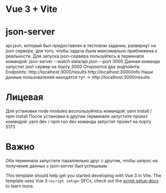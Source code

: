 # Vue 3 + Vite

# json-server
api.json, который был предоставлен в тестовом задании, развернут на json сервере, для того, чтобы задача была максимально приближена к реальности.
Для запуска json-сервера пользуйтесь в терминале командой: json-server --watch data/api.json --port 3000
Данная команда запустит json сервер на порту 3000
Откроются два эндпойнта: 
Endpoints:
http://localhost:3000/results
http://localhost:3000/info
Наши данные пользователей находятся тут -> http://localhost:3000/results

# Лицевая
Для установки node modules воспользуйтесь командой: yarn install / npm install
После установки в другом терминале запустите проект командой: yarn dev / npm run dev
команда запустит проект на порту 5173

# Важно
Оба терминала запустите параллельно друг с другом, чтобы запрос на получение данных с json-server был успешным

This template should help get you started developing with Vue 3 in Vite. The template uses Vue 3 `<script setup>` SFCs, check out the [script setup docs](https://v3.vuejs.org/api/sfc-script-setup.html#sfc-script-setup) to learn more.



